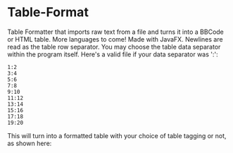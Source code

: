 # Table-Format
Table Formatter that imports raw text from a file and turns it into a BBCode or HTML table. More languages to come! Made with JavaFX.
Newlines are read as the table row separator. You may choose the table data separator within the program itself. Here's
a valid file if your data separator was ':':

```
1:2
3:4
5:6
7:8
9:10
11:12
13:14
15:16
17:18
19:20
```

This will turn into a formatted table with your choice of table tagging or not, as shown here:

